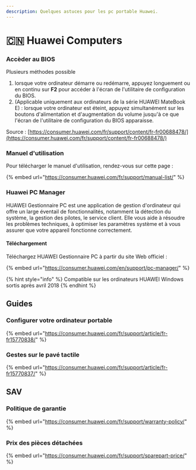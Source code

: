```yaml
---
description: Quelques astuces pour les pc portable Huawei.
---
```


# 🇨🇳 Huawei Computers

### Accèder au BIOS

Plusieurs méthodes possible

1. lorsque votre ordinateur démarre ou redémarre, appuyez longuement ou en continu sur **F2** pour accéder à l'écran de l'utilitaire de configuration du BIOS.
2. (Applicable uniquement aux ordinateurs de la série HUAWEI MateBook E) : lorsque votre ordinateur est éteint, appuyez simultanément sur les boutons d'alimentation et d'augmentation du volume jusqu'à ce que l'écran de l'utilitaire de configuration du BIOS apparaisse.

Source : [https://consumer.huawei.com/fr/support/content/fr-fr00688478/](https://consumer.huawei.com/fr/support/content/fr-fr00688478/)

### Manuel d'utilisation

Pour télécharger le manuel d'utilisation, rendez-vous sur cette page :&#x20;

{% embed url="https://consumer.huawei.com/fr/support/manual-list/" %}

### Huawei PC Manager

HUAWEI Gestionnaire PC est une application de gestion d'ordinateur qui offre un large éventail de fonctionnalités, notamment la détection du système, la gestion des pilotes, le service client. Elle vous aide à résoudre les problèmes techniques, à optimiser les paramètres système et à vous assurer que votre appareil fonctionne correctement.

#### Téléchargement

Téléchargez HUAWEI Gestionnaire PC à partir du site Web officiel :&#x20;

{% embed url="https://consumer.huawei.com/en/support/pc-manager/" %}

{% hint style="info" %}
Compatible sur les ordinateurs HUAWEI Windows sortis après avril 2018
{% endhint %}

## Guides

### Configurer votre ordinateur portable

{% embed url="https://consumer.huawei.com/fr/support/article/fr-fr15770838/" %}

### Gestes sur le pavé tactile

{% embed url="https://consumer.huawei.com/fr/support/article/fr-fr15770837/" %}

## SAV  <a href="#knowledgetitle" id="knowledgetitle"></a>

### Politique de garantie <a href="#knowledgetitle" id="knowledgetitle"></a>

{% embed url="https://consumer.huawei.com/fr/support/warranty-policy/" %}

### Prix des pièces détachées

{% embed url="https://consumer.huawei.com/fr/support/sparepart-price/" %}

